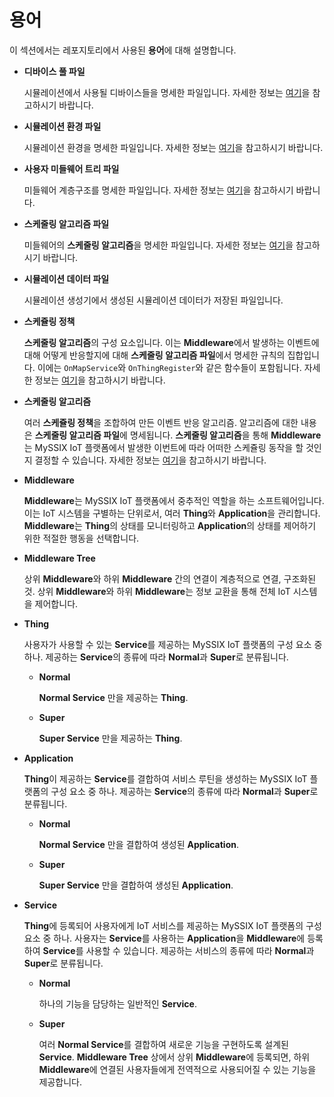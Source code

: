 # 용어

이 섹션에서는 레포지토리에서 사용된 **용어**에 대해 설명합니다.

- **디바이스 풀 파일**

  시뮬레이션에서 사용될 디바이스들을 명세한 파일입니다. 자세한 정보는 [여기](#디바이스-풀-파일)을 참고하시기 바랍니다.

- **시뮬레이션 환경 파일**

  시뮬레이션 환경을 명세한 파일입니다. 자세한 정보는 [여기](#시뮬레이션-환경-파일)을 참고하시기 바랍니다.

- **사용자 미들웨어 트리 파일**

  미들웨어 계층구조를 명세한 파일입니다. 자세한 정보는 [여기](#사용자-미들웨어-트리-파일)을 참고하시기 바랍니다.

- **스케줄링 알고리즘 파일**

  미들웨어의 **스케줄링 알고리즘**을 명세한 파일입니다. 자세한 정보는 [여기](#스케줄링-알고리즘-파일)을 참고하시기 바랍니다.

- **시뮬레이션 데이터 파일**

  시뮬레이션 생성기에서 생성된 시뮬레이션 데이터가 저장된 파일입니다.

- **스케쥴링 정책**

  **스케줄링 알고리즘**의 구성 요소입니다. 이는 **Middleware**에서 발생하는 이벤트에 대해 어떻게 반응할지에 대해 **스케줄링 알고리즘 파일**에서 명세한 규칙의 집합입니다. 이에는 `OnMapService`와 `OnThingRegister`와 같은 함수들이 포함됩니다. 자세한 정보는 [여기](#스케줄링-알고리즘-파일)을 참고하시기 바랍니다.

- **스케줄링 알고리즘**

  여러 **스케쥴링 정책**을 조합하여 만든 이벤트 반응 알고리즘. 알고리즘에 대한 내용은 **스케줄링 알고리즘 파일**에 명세됩니다. **스케줄링 알고리즘**을 통해 **Middleware**는 MySSIX IoT 플랫폼에서 발생한 이번트에 따라 어떠한 스케쥴링 동작을 할 것인지 결정할 수 있습니다. 자세한 정보는 [여기](#스케줄링-알고리즘-파일)을 참고하시기 바랍니다.

- **Middleware**

  **Middleware**는 MySSIX IoT 플랫폼에서 중추적인 역할을 하는 소프트웨어입니다. 이는 IoT 시스템을 구별하는 단위로서, 여러 **Thing**와 **Application**을 관리합니다. **Middleware**는 **Thing**의 상태를 모니터링하고 **Application**의 상태를 제어하기 위한 적절한 행동을 선택합니다.

- **Middleware Tree**

  상위 **Middleware**와 하위 **Middleware** 간의 연결이 계층적으로 연결, 구조화된 것. 상위 **Middleware**와 하위 **Middleware**는 정보 교환을 통해 전체 IoT 시스템을 제어합니다.

- **Thing**

  사용자가 사용할 수 있는 **Service**를 제공하는 MySSIX IoT 플랫폼의 구성 요소 중 하나. 제공하는 **Service**의 종류에 따라 **Normal**과 **Super**로 분류됩니다.

  - **Normal**

    **Normal Service** 만을 제공하는 **Thing**.

  - **Super**

    **Super Service** 만을 제공하는 **Thing**.

- **Application**

  **Thing**이 제공하는 **Service**를 결합하여 서비스 루틴을 생성하는 MySSIX IoT 플랫폼의 구성 요소 중 하나. 제공하는 **Service**의 종류에 따라 **Normal**과 **Super**로 분류됩니다.

  - **Normal**

    **Normal Service** 만을 결합하여 생성된 **Application**.

  - **Super**

    **Super Service** 만을 결합하여 생성된 **Application**.

- **Service**

  **Thing**에 등록되어 사용자에게 IoT 서비스를 제공하는 MySSIX IoT 플랫폼의 구성 요소 중 하나. 사용자는 **Service**를 사용하는 **Application**을 **Middleware**에 등록하여 **Service**를 사용할 수 있습니다. 제공하는 서비스의 종류에 따라 **Normal**과 **Super**로 분류됩니다.

  - **Normal**

    하나의 기능을 담당하는 일반적인 **Service**.

  - **Super**

    여러 **Normal Service**를 결합하여 새로운 기능을 구현하도록 설계된 **Service**. **Middleware Tree** 상에서 상위 **Middleware**에 등록되면, 하위 **Middleware**에 연결된 사용자들에게 전역적으로 사용되어질 수 있는 기능을 제공합니다.
